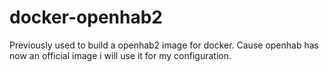 # docker-openhab2

Previously used to build a openhab2 image for docker. Cause openhab has now an official image i will use it for my configuration.

